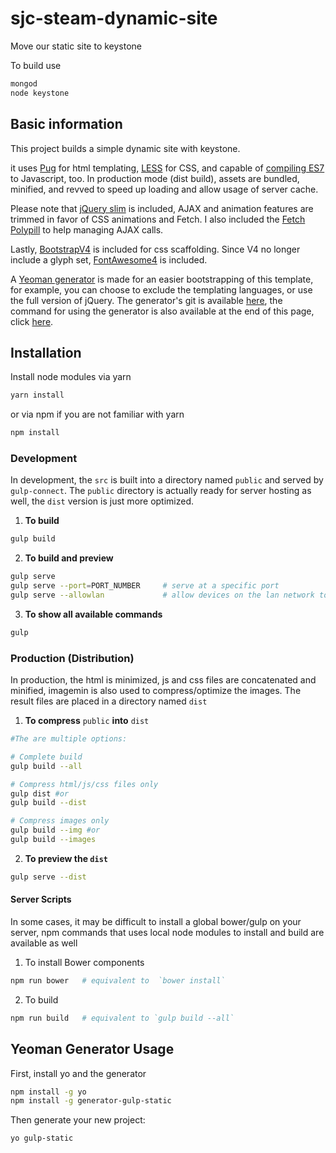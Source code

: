 # sjc-steam-dynamic-site
Move our static site to keystone

To build use
  ```sh
  mongod
  node keystone
  ```

## Basic information
This project builds a simple dynamic site with keystone.

it uses [Pug](https://pugjs.org/api/getting-started.html) for html templating, [LESS](http://lesscss.org/) for CSS, and capable of [compiling ES7](https://babeljs.io/docs/plugins/preset-es2017/) to Javascript, too. In production mode (dist build), assets are bundled, minified, and revved to speed up loading and allow usage of server cache.

Please note that [jQuery slim](http://jquery.com/download/) is included, AJAX and animation features are trimmed in favor of CSS animations and Fetch. I also included the [Fetch Polypill](https://github.com/github/fetch) to help managing AJAX calls.

Lastly, [BootstrapV4](https://v4-alpha.getbootstrap.com/) is included for css scaffolding. Since V4 no longer include a glyph set, [FontAwesome4](http://fontawesome.io/) is included.

A [Yeoman generator](http://yeoman.io/) is made for an easier bootstrapping of this template, for example, you can choose to exclude the templating languages, or use the full version of jQuery. The generator's git is available [here](https://github.com/andersoo/generator-gulp-static), the command for using the generator is also available at the end of this page, click [here](#yeoman-generator-usage).

## Installation
Install node modules via yarn

  ```sh
  yarn install
  ```

or via npm if you are not familiar with yarn
  ```sh
  npm install
  ```
### Development

In development, the `src` is built into a directory named `public` and served by `gulp-connect`. The `public` directory is actually ready for server hosting as well, the `dist` version is just more optimized.

1. **To build** 

  ```sh
  gulp build
  ```

2. **To build and preview** 

  ```sh
  gulp serve
  gulp serve --port=PORT_NUMBER     # serve at a specific port
  gulp serve --allowlan             # allow devices on the lan network to access your hosted preview
  ```

3. **To show all available commands**
  ```sh
  gulp
  ```


### Production (Distribution)

In production, the html is minimized, js and css files are concatenated and minified, imagemin is also used to compress/optimize the images. The result files are placed in a directory named `dist`

1. **To compress**  `public` **into** `dist` 

  ```sh
  #The are multiple options:

  # Complete build
  gulp build --all

  # Compress html/js/css files only
  gulp dist #or
  gulp build --dist

  # Compress images only
  gulp build --img #or
  gulp build --images

  ```

2. **To preview the `dist`**

  ```sh
  gulp serve --dist
  ```

#### Server Scripts

In some cases, it may be difficult to install a global bower/gulp on your server, npm commands that uses local node modules to install and build are available as well

1. To install Bower components

  ```sh
  npm run bower   # equivalent to  `bower install`
  ```

2. To build 

  ```sh
  npm run build   # equivalent to `gulp build --all`
  ```


## Yeoman Generator Usage

First, install yo and the generator
```bash
npm install -g yo
npm install -g generator-gulp-static
```
Then generate your new project:

```bash
yo gulp-static
```